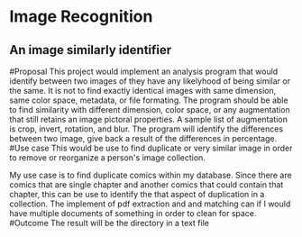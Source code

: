 # Image Recognition
## An image similarly identifier
#Proposal
This project would implement an analysis program that would identify between two 
images of they have any likelyhood of being similar or the same. It is not to find 
exactly identical images with same dimension, same color space, metadata, or file 
formating. The program should be able to find similarity with different dimension, 
color space, or any augmentation that still retains an image pictoral properties. A 
sample list of augmentation is crop, invert, rotation, and blur. The program will 
identify the differences between two image, give back a result of the differences in 
percentage. 
#Use case
This would be use to find duplicate or very similar image in order to remove or 
reorganize a person's image collection.

My use case is to find duplicate comics within my database. Since there are comics 
that are single chapter and another comics that could contain that chapter, this can 
be use to identify the that aspect of duplication in a collection. The implement of 
pdf extraction and and matching can if I would have multiple documents of something 
in order to clean for space.
#Outcome
The result will be the directory in a text file 
